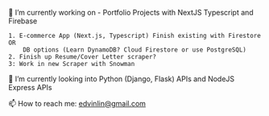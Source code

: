   🔭 I’m currently working on - Portfolio Projects with NextJS Typescript and Firebase
  ```
  1. E-commerce App (Next.js, Typescript) Finish existing with Firestore OR 
      DB options (Learn DynamoDB? Cloud Firestore or use PostgreSQL)
  2. Finish up Resume/Cover Letter scraper?
  3: Work in new Scraper with Snowman
  ```
  🌱 I’m currently looking into Python (Django, Flask) APIs and NodeJS Express APIs
  
  
  📫 How to reach me: edvinlin@gmail.com

